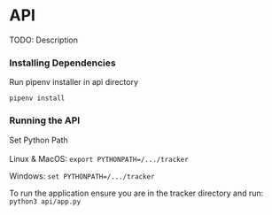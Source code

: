 # API
TODO: Description

### Installing Dependencies
Run pipenv installer in api directory

```pipenv install```

### Running the API
Set Python Path<br><br>
Linux & MacOS:
```export PYTHONPATH=/.../tracker```

Windows:
```set PYTHONPATH=/.../tracker```

To run the application ensure you are in the tracker directory and run:<br>
```python3 api/app.py```
